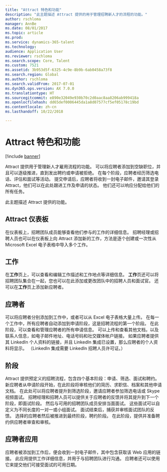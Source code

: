 ```yaml
---
title: "Attract 特色和功能"
description: "此主题描述 Attract 提供的用于管理招聘新人才的流程的功能。"
author: rschloma
manager: AnnBe
ms.date: 08/01/2017
ms.topic: article
ms.prod: 
ms.service: dynamics-365-talent
ms.technology: 
audience: Application User
ms.reviewer: rschloma
ms.search.scope: Core, Talent
ms.custom: 7521
ms.assetid: 3b953d5f-6325-4c9e-8b9b-6ab0458a73f8
ms.search.region: Global
ms.author: rschloma
ms.search.validFrom: 2017-07-01
ms.dyn365.ops.version: AX 7.0.0
ms.translationtype: HT
ms.sourcegitcommit: e890e32049e930b70c2d0aac8aa8206ab999418a
ms.openlocfilehash: dd65def0006445da1a8d07577cf5ef05178c19bd
ms.contentlocale: zh-cn
ms.lasthandoff: 10/22/2018

---
```

# <a name="attract-features-and-capabilities"></a>Attract 特色和功能

[!include [banner](includes/banner.md)]

Attract 提供用于管理新人才雇用流程的功能。 可以将应聘者添加到空缺职位，并且可以逐级推进，直到发出聘约或申请被拒绝。 在每个阶段，应聘者经历筛选电话、评估和面试等活动。 提交申请后，应聘者将收到一封电子邮件，邀请其登录 Attract，他们可以在此处跟进工作及申请的状态。 他们还可以响应分配给他们的所有任务。

此主题描述 Attract 提供的功能。

## <a name="attract-dashboard"></a>Attract 仪表板
在仪表板上，招聘团队成员能够查看他们参与的工作的详细信息。 招聘经理或招聘人员也可以在仪表板上向 Attract 添加新的工作，方法是逐个创建或一次性从 Microsoft Excel 电子表格中导入多个工作。

## <a name="jobs"></a>工作
在**工作**页上，可以查看和编辑工作描述和工作地点等详细信息。 **工作**页还可以将招聘团队集合在一起，您也可以在此添加或更改团队中的招聘人员和面试官。 还可以在**工作**页上添加新应聘者。

## <a name="candidates"></a>应聘者
可以将应聘者分别添加到工作中，或者可以从 Excel 电子表格大量上传。 在每一个工作中，所有应聘者自动添加到申请阶段，这是招聘流程的第一个阶段。 在此阶段，可以查看和管理应聘者的所有申请信息。 可以上传和查看其他文档，以及联系人信息，如电子邮件地址、电话号码和社交媒体帐户链接。 如果应聘者提供其 LinkedIn 个人资料的链接，并且 LinkedIn 集成已设置，那么应聘者的个人资料将显示。 （LinkedIn 集成需要 LinkedIn 招聘人员许可证。）

## <a name="stages"></a>阶段
Attract 提供预定义的招聘流程，包含四个基本阶段：申请、筛选、面试和聘约。 新应聘者从申请阶段开始，在此阶段将审核他们的简历、求职信、档案和其他申请文档。 在此处可以将应聘者提升到筛选阶段，邀请应聘者参加筛选电话或 Skype 视频面试。 招聘经理和招聘人员可以提供关于应聘者的反馈并将其提升到下一个阶段，即面试阶段。 然后与可用的招聘团队成员安排当面面试。 这些面试可以自定义为不同长度的一对一或小组面试。 面试结束后，捕获并审核面试团队的反馈。 选择的应聘者然后被推进到最终阶段，聘约阶段。 在此阶段，提供并准备聘约供应聘者审查和审核。

## <a name="candidate-app"></a>应聘者应用
应聘者被添加到工作后，便会收到一封电子邮件，其中包含获取该 Web 应用的链接。 此应用提供工作详细信息，并用于与招聘团队进行沟通。 应聘者还可以使用它来提交他们可接受面试的可用日期。

